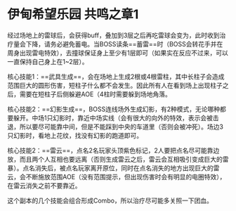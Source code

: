 # 伊甸希望乐园 共鸣之章1

经过场地上的雷球后，会获得<Status :id="2228" name="避雷"  :stack="2"/>buff，叠加到3层之后再吃雷球会变为<Status :id="2229" name="蓄电" />，此时收到治疗量会下降，请务必避免蓄电。当BOSS读条==蓄雷==时（BOSS会转花手并在周身出现雷电特效），去撞球保证身上至少有1层<Status :id="2228" name="避雷"/>即可（如果实在反应不过来，可以一直保持自己身上在1~2层）。

核心技能1：==武具生成==，会在场地上生成2根或4根雷柱，其中长柱子会造成范围巨大的圆形伤害，短柱子什么都不会发生。因此所有人在看到场上出现柱子之后，需要在短柱子后侧躲避AOE（4柱时需要躲到场地角落。

核心技能2：==幻影生成==，BOSS连线场外生成幻影，有2种模式，无论哪种都要躲开。中场1只幻影时，靠近中场实线（会有很大的向外的特效，表示会被击退，所以要尽可能靠中间，但是不能踩到中央的车道里（否则会被冲死）。场边3只幻影时，看地上花纹，找没有幻影的跑道即可。

核心技能2：==雷云==，点名2名玩家头顶紫色标记，2人要把点名尽可能靠边放，而且两个人互相也要远离（否则生成雷云之后，雷云会互相吸引变成巨大的雷暴）。点名消失后，被点名玩家离开原位，同时在点名消失的地方出现巨大的雷云，会不断施放范围AOE（没有范围提示，但出现伤害时会有明显的电圈特效），在雷云消失之前不要靠近。

这个副本的几个技能会组合形成Combo，所以<Role name="healer" />治疗尽可能多关照一下团血。
